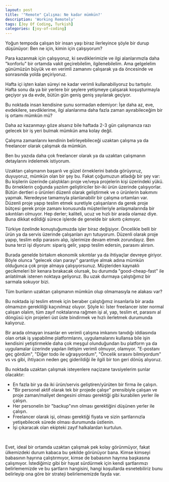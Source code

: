 ```yaml
---
layout: post
title: '"Remote" Çalışma: Ne kadar mümkün?'
description: 'Working Remotely'
tags: [Joy Of Coding, Turkish]
categories: [joy-of-coding]
---
```

Yoğun tempoda çalışan bir insan yaşı biraz ilerleyince şöyle bir durup düşünüyor: Ben ne için, kimin için çalışıyorum? 

Para kazanmak için çalışıyoruz, ki sevdiklerimizle ve ilgi alanlarımızla daha "konforlu" bir ortamda vakit geçirebilelim, ilgilenebilelim. Ama gelgelelim günümüzün büyük ve en verimli zamanını çalışarak ya da öncesinde ve sonrasında yolda geçiriyoruz. 

Hafta içi işten kalan süreyi ne kadar verimli kullanabiliyoruz bu tartışılır. Hafta sonu da ya bir yerlere bir şeylere yetişmeye çalışarak koşuşturmayla geçiyor ya da evde, bütün gün geniş geniş yayılarak geçiyor. 

Bu noktada insan kendisine şunu sormadan edemiyor: İşe daha az, eve, evdekilere, sevdiklerime, ilgi alanlarıma daha fazla zaman ayırabileceğim bir iş ortamı mümkün mü? 

Daha az kazanmayı göze alsanız bile haftada 2-3 gün çalışmanıza razı gelecek bir iş yeri bulmak mümkün ama kolay değil. 

Çalışma zamanlarını kendinin belirleyebileceği uzaktan çalışma ya da freelancer olarak çalışmak da mümkün. 

Ben bu yazıda daha çok freelancer olarak ya da uzaktan çalışmanın detaylarını irdelemek istiyorum. 

Uzaktan çalışmanın başarılı ve güzel örneklerini batıda görüyoruz, duyuyoruz, mümkün olan bir şey bu. Fakat çoğumuzun atladığı bir şey var: Bu kişilerin üzerinde çalıştıkları proje ve/veya projelerin kişi üzerindeki yükü. Bu örneklerin çoğunda yazılım geliştiriciler bir-iki ürün üzerinde çalışıyorlar. Bütün dertleri o ürünleri düzenli olarak geliştirmek ve o ürünlerin bakımını yapmak. Neredeyse tamamıyla planlanabilir bir çalışma ortamları var. Düzenli proje yapıp teslim etmek suretiyle çalışanların da gerek proje bütçesi gerek proje zamanı konusunda müşterileriyle anlaşmalarında bir sıkıntıları olmuyor. Hep derler; kaliteli, ucuz ve hızlı bir arada olamaz diye. Buna dikkat edildiği sürece işlerde de genelde bir sıkıntı çıkmıyor.


Türkiye özelinde konuştuğumuzda işler biraz değişiyor. Öncelikle belli bir ürün ya da servis üzerinde çalışanları ayrı tutuyorum. Düzenli olarak proje yapıp, teslim edip parasını alıp, işlerimize devam etmek zorundayız. Ben buna terzi işi diyorum: sipariş gelir, yapıp teslim edersin, parasını alırsın. 

Burada genelde birtakım ekonomik sıkıntılar ya da ihtiyaçlar devreye giriyor. Böyle olunca "gelecek olan parayı" garantiye almak adına mümkün olduğunca çok proje almaya çalışıyorsunuz. Müşteriden kaynaklı gecikmeleri bir kenara bırakacak olursak, bu durumda "good-cheap-fast" ile anlatılmak istenen noktaya geliyoruz. Bu uzak durmaya çalıştığımız bir sarmala sokuyor bizi. 

Tüm bunların uzaktan çalışmanın mümkün olup olmamasıyla ne alakası var? 

Bu noktada işi teslim etmek için beraber çalıştığımız insanlarla bir arada olmamızın gerekliliği kaçınılmaz oluyor. Şöyle ki: İster freelancer ister normal çalışan olalım, tüm zayıf noktalarına rağmen işi al, yap, teslim et, parasını al döngüsü için projeleri üst üste bindirmek ve hızlı ilerletmek durumunda kalıyoruz. 

Bir arada olmayan insanlar en verimli çalışma imkanını tanıdığı iddiasında olan ortak iş yapabilme platformlarını, uygulamalarını kullansa bile işin kendisini yetiştirmekle daha çok meşgul olunduğundan bu platform ya da uygulamalar üzerinde yapılan iletişim verimli olmuyor, olamıyor. "E-postanı geç gördüm", "Diğer todo ile uğraşıyordum", "Öncelik sırasını bilmiyordum" vs vs gibi, ihtiyacın neden geç giderildiği ile ilgili bir ton geri dönüş alıyoruz. 

Bu noktada uzaktan çalışmak isteyenlere naçizane tavsiyelerim şunlar olacaktır:


- En fazla bir ya da iki ürün/servis geliştiren/yürüten bir firma ile çalışın.
- "Bir personel aktif olarak tek bir projede çalışır" prensibiyle çalışan ve proje zaman/maliyet dengesini olması gerektiği gibi kurabilen yerler ile çalışın.
- Her personelin bir "backup"ının olması gerektiğini düşünen yerler ile çalışın.
- Freelancer olarak işi, olması gerektiği fiyata ve sizin şartlarınızla yetişebilecek sürede olması durumunda üstlenin.
- İşi çıkaracak olan ekipteki zayıf halkalardan kurtulun.

 &nbsp;

Evet, ideal bir ortamda uzaktan çalışmak pek kolay görünmüyor, fakat ülkemizdeki durum kabaca bu şekilde görünüyor bana. Kimse kimseyi babasının hayrına çalıştırmıyor, kimse de babasının hayrına başkasına çalışmıyor. İstediğimiz gibi bir hayat sürdürmek için kendi şartlarımızı belirlememizde ve bu şartların hangisini, hangi koşullarda esnetebiliriz bunu belirleyip ona göre bir strateji belirlememizde fayda var.